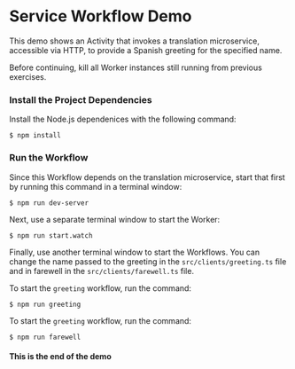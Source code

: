 # Service Workflow Demo

This demo shows an Activity that invokes a translation microservice, accessible via HTTP, to provide a Spanish greeting for the specified name.

Before continuing, kill all Worker instances still running from previous exercises.

### Install the Project Dependencies

Install the Node.js dependenices with the following command:

```command
$ npm install
```

### Run the Workflow

Since this Workflow depends on the translation microservice, start that
first by running this command in a terminal window:

```
$ npm run dev-server
```

Next, use a separate terminal window to start the Worker:

```
$ npm run start.watch
```

Finally, use another terminal window to start the Workflows. You can change the name passed to the greeting in the `src/clients/greeting.ts` file and in farewell in the `src/clients/farewell.ts` file.

To start the `greeting` workflow, run the command:

```command
$ npm run greeting
```

To start the `greeting` workflow, run the command:

```command
$ npm run farewell
```

#### This is the end of the demo
